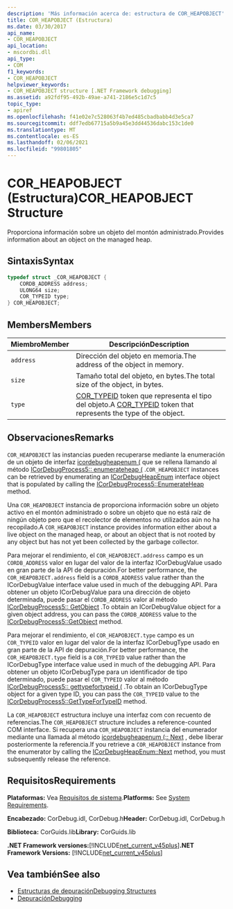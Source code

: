 ```yaml
---
description: 'Más información acerca de: estructura de COR_HEAPOBJECT'
title: COR_HEAPOBJECT (Estructura)
ms.date: 03/30/2017
api_name:
- COR_HEAPOBJECT
api_location:
- mscordbi.dll
api_type:
- COM
f1_keywords:
- COR_HEAPOBJECT
helpviewer_keywords:
- COR_HEAPOBJECT structure [.NET Framework debugging]
ms.assetid: a92fdf95-492b-49ae-a741-2186e5c1d7c5
topic_type:
- apiref
ms.openlocfilehash: f41e02e7c528063f4b7ed485cbadbabb4d3e5ca7
ms.sourcegitcommit: ddf7edb67715a5b9a45e3dd44536dabc153c1de0
ms.translationtype: MT
ms.contentlocale: es-ES
ms.lasthandoff: 02/06/2021
ms.locfileid: "99801805"
---
```

# <a name="cor_heapobject-structure"></a><span data-ttu-id="8c4ab-103">COR_HEAPOBJECT (Estructura)</span><span class="sxs-lookup"><span data-stu-id="8c4ab-103">COR_HEAPOBJECT Structure</span></span>

<span data-ttu-id="8c4ab-104">Proporciona información sobre un objeto del montón administrado.</span><span class="sxs-lookup"><span data-stu-id="8c4ab-104">Provides information about an object on the managed heap.</span></span>  
  
## <a name="syntax"></a><span data-ttu-id="8c4ab-105">Sintaxis</span><span class="sxs-lookup"><span data-stu-id="8c4ab-105">Syntax</span></span>  
  
```cpp  
typedef struct _COR_HEAPOBJECT {  
    CORDB_ADDRESS address;
    ULONG64 size;
    COR_TYPEID type;
} COR_HEAPOBJECT;  
```  
  
## <a name="members"></a><span data-ttu-id="8c4ab-106">Members</span><span class="sxs-lookup"><span data-stu-id="8c4ab-106">Members</span></span>  
  
|<span data-ttu-id="8c4ab-107">Miembro</span><span class="sxs-lookup"><span data-stu-id="8c4ab-107">Member</span></span>|<span data-ttu-id="8c4ab-108">Descripción</span><span class="sxs-lookup"><span data-stu-id="8c4ab-108">Description</span></span>|  
|------------|-----------------|  
|`address`|<span data-ttu-id="8c4ab-109">Dirección del objeto en memoria.</span><span class="sxs-lookup"><span data-stu-id="8c4ab-109">The address of the object in memory.</span></span>|  
|`size`|<span data-ttu-id="8c4ab-110">Tamaño total del objeto, en bytes.</span><span class="sxs-lookup"><span data-stu-id="8c4ab-110">The total size of the object, in bytes.</span></span>|  
|`type`|<span data-ttu-id="8c4ab-111">[COR_TYPEID](cor-typeid-structure.md) token que representa el tipo del objeto.</span><span class="sxs-lookup"><span data-stu-id="8c4ab-111">A [COR_TYPEID](cor-typeid-structure.md) token that represents the type of the object.</span></span>|  
  
## <a name="remarks"></a><span data-ttu-id="8c4ab-112">Observaciones</span><span class="sxs-lookup"><span data-stu-id="8c4ab-112">Remarks</span></span>  

 <span data-ttu-id="8c4ab-113">`COR_HEAPOBJECT` las instancias pueden recuperarse mediante la enumeración de un objeto de interfaz [icordebugheapenum (](icordebugheapenum-interface.md) que se rellena llamando al método [ICorDebugProcess5:: enumerateheap (](icordebugprocess5-enumerateheap-method.md) .</span><span class="sxs-lookup"><span data-stu-id="8c4ab-113">`COR_HEAPOBJECT` instances can be retrieved by enumerating an [ICorDebugHeapEnum](icordebugheapenum-interface.md) interface object that is populated by calling the [ICorDebugProcess5::EnumerateHeap](icordebugprocess5-enumerateheap-method.md) method.</span></span>  
  
 <span data-ttu-id="8c4ab-114">Una `COR_HEAPOBJECT` instancia de proporciona información sobre un objeto activo en el montón administrado o sobre un objeto que no está raíz de ningún objeto pero que el recolector de elementos no utilizados aún no ha recopilado.</span><span class="sxs-lookup"><span data-stu-id="8c4ab-114">A `COR_HEAPOBJECT` instance provides information either about a live object on the managed heap, or about an object that is not rooted by any object but has not yet been collected by the garbage collector.</span></span>  
  
 <span data-ttu-id="8c4ab-115">Para mejorar el rendimiento, el `COR_HEAPOBJECT.address` campo es un `CORDB_ADDRESS` valor en lugar del valor de la interfaz ICorDebugValue usado en gran parte de la API de depuración.</span><span class="sxs-lookup"><span data-stu-id="8c4ab-115">For better performance, the `COR_HEAPOBJECT.address` field is a `CORDB_ADDRESS` value rather than the ICorDebugValue interface value used in much of the debugging API.</span></span> <span data-ttu-id="8c4ab-116">Para obtener un objeto ICorDebugValue para una dirección de objeto determinada, puede pasar el `CORDB_ADDRESS` valor al método [ICorDebugProcess5:: GetObject](icordebugprocess5-getobject-method.md) .</span><span class="sxs-lookup"><span data-stu-id="8c4ab-116">To obtain an ICorDebugValue object for a given object address, you can pass the `CORDB_ADDRESS` value to the [ICorDebugProcess5::GetObject](icordebugprocess5-getobject-method.md) method.</span></span>  
  
 <span data-ttu-id="8c4ab-117">Para mejorar el rendimiento, el `COR_HEAPOBJECT.type` campo es un `COR_TYPEID` valor en lugar del valor de la interfaz ICorDebugType usado en gran parte de la API de depuración.</span><span class="sxs-lookup"><span data-stu-id="8c4ab-117">For better performance, the `COR_HEAPOBJECT.type` field is a `COR_TYPEID` value rather than the ICorDebugType interface value used in much of the debugging API.</span></span> <span data-ttu-id="8c4ab-118">Para obtener un objeto ICorDebugType para un identificador de tipo determinado, puede pasar el `COR_TYPEID` valor al método [ICorDebugProcess5:: gettypefortypeid (](icordebugprocess5-gettypefortypeid-method.md) .</span><span class="sxs-lookup"><span data-stu-id="8c4ab-118">To obtain an ICorDebugType object for a given type ID, you can pass the `COR_TYPEID` value to the [ICorDebugProcess5::GetTypeForTypeID](icordebugprocess5-gettypefortypeid-method.md) method.</span></span>  
  
 <span data-ttu-id="8c4ab-119">La `COR_HEAPOBJECT` estructura incluye una interfaz com con recuento de referencias.</span><span class="sxs-lookup"><span data-stu-id="8c4ab-119">The `COR_HEAPOBJECT` structure includes a reference-counted COM interface.</span></span> <span data-ttu-id="8c4ab-120">Si recupera una `COR_HEAPOBJECT` instancia del enumerador mediante una llamada al método [icordebugheapenum (:: Next](icordebugheapenum-next-method.md) , debe liberar posteriormente la referencia.</span><span class="sxs-lookup"><span data-stu-id="8c4ab-120">If you retrieve a `COR_HEAPOBJECT` instance from the enumerator by calling the [ICorDebugHeapEnum::Next](icordebugheapenum-next-method.md) method, you must subsequently release the reference.</span></span>  
  
## <a name="requirements"></a><span data-ttu-id="8c4ab-121">Requisitos</span><span class="sxs-lookup"><span data-stu-id="8c4ab-121">Requirements</span></span>  

 <span data-ttu-id="8c4ab-122">**Plataformas:** Vea [Requisitos de sistema](../../get-started/system-requirements.md).</span><span class="sxs-lookup"><span data-stu-id="8c4ab-122">**Platforms:** See [System Requirements](../../get-started/system-requirements.md).</span></span>  
  
 <span data-ttu-id="8c4ab-123">**Encabezado:** CorDebug.idl, CorDebug.h</span><span class="sxs-lookup"><span data-stu-id="8c4ab-123">**Header:** CorDebug.idl, CorDebug.h</span></span>  
  
 <span data-ttu-id="8c4ab-124">**Biblioteca:** CorGuids.lib</span><span class="sxs-lookup"><span data-stu-id="8c4ab-124">**Library:** CorGuids.lib</span></span>  
  
 <span data-ttu-id="8c4ab-125">**.NET Framework versiones:**[!INCLUDE[net_current_v45plus](../../../../includes/net-current-v45plus-md.md)]</span><span class="sxs-lookup"><span data-stu-id="8c4ab-125">**.NET Framework Versions:** [!INCLUDE[net_current_v45plus](../../../../includes/net-current-v45plus-md.md)]</span></span>  
  
## <a name="see-also"></a><span data-ttu-id="8c4ab-126">Vea también</span><span class="sxs-lookup"><span data-stu-id="8c4ab-126">See also</span></span>

- [<span data-ttu-id="8c4ab-127">Estructuras de depuración</span><span class="sxs-lookup"><span data-stu-id="8c4ab-127">Debugging Structures</span></span>](debugging-structures.md)
- [<span data-ttu-id="8c4ab-128">Depuración</span><span class="sxs-lookup"><span data-stu-id="8c4ab-128">Debugging</span></span>](index.md)
